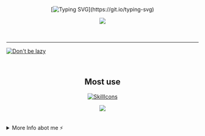 <div align="center">

[![Typing SVG](https://readme-typing-svg.demolab.com?font=Nunito&weight=800&size=28&duration=3000&pause=1000&color=F791BF&center=true&width=460&lines=Hi!;Welcome+to+Cloudwhile+Profile!;Happy+Comes+From+Interests!)](https://git.io/typing-svg)



![](https://github-readme-stats.vercel.app/api?username=cloudwhile&theme=dracula)



<!--[![Top Langs](https://github-readme-stats.vercel.app/api/top-langs/?username=cloudwhile&layout=compact)](#)-->
</div>
<br/><hr/>
  
[![Don't be lazy](https://github-readme-activity-graph.vercel.app/graph?username=cloudwhile&theme=rogue&hide_border=true&custom_title=Working%20Times)](https://github.com/cloudwhile)

<!--[![Star History Chart](https://api.star-history.com/svg?repos=cloudwhile/tpcl&type=Timeline)](https://github.com/cloudwhile/tpcl)-->
<br/>
<div align="center">

## Most use
[![SkillIcons](https://skillicons.dev/icons?i=c,cpp,py,php,html,js,css,tailwind,vue,ts)](https://skillicons.dev) 

![](https://github-readme-stats.vercel.app/api/top-langs?username=cloudwhile&layout=compact&langs_count=8&theme=dracula)
</div>
<br/>
<details>
  <summary>More Info abot me ⚡</summary>
  <br/>

<!--START_SECTION:waka-->
![Code Time](http://img.shields.io/badge/Code%20Time-140%20hrs%2011%20mins-blue)

![Lines of code](https://img.shields.io/badge/From%20Hello%20World%20I%27ve%20Written-33.4%20thousand%20lines%20of%20code-blue)

**I'm a Night 🦉** 

```text
🌞 Morning                17 commits          ██░░░░░░░░░░░░░░░░░░░░░░░   07.39 % 
🌆 Daytime                60 commits          ███████░░░░░░░░░░░░░░░░░░   26.09 % 
🌃 Evening                152 commits         █████████████████░░░░░░░░   66.09 % 
🌙 Night                  1 commits           ░░░░░░░░░░░░░░░░░░░░░░░░░   00.43 % 
```
📅 **I'm Most Productive on Friday** 

```text
Monday                   17 commits          ██░░░░░░░░░░░░░░░░░░░░░░░   07.39 % 
Tuesday                  16 commits          ██░░░░░░░░░░░░░░░░░░░░░░░   06.96 % 
Wednesday                42 commits          █████░░░░░░░░░░░░░░░░░░░░   18.26 % 
Thursday                 20 commits          ██░░░░░░░░░░░░░░░░░░░░░░░   08.70 % 
Friday                   59 commits          ██████░░░░░░░░░░░░░░░░░░░   25.65 % 
Saturday                 55 commits          ██████░░░░░░░░░░░░░░░░░░░   23.91 % 
Sunday                   21 commits          ██░░░░░░░░░░░░░░░░░░░░░░░   09.13 % 
```


📊 **This Week I Spent My Time On** 

```text
🕑︎ Time Zone: Asia/Shanghai

💬 Programming Languages: 
TypeScript               18 hrs 31 mins      ██████████████████░░░░░░░   71.24 % 
JavaScript               5 hrs 10 mins       █████░░░░░░░░░░░░░░░░░░░░   19.89 % 
JSON                     49 mins             █░░░░░░░░░░░░░░░░░░░░░░░░   03.16 % 
CSS                      38 mins             █░░░░░░░░░░░░░░░░░░░░░░░░   02.47 % 
HTML                     17 mins             ░░░░░░░░░░░░░░░░░░░░░░░░░   01.09 % 

🔥 Editors: 
Cursor                   26 hrs              █████████████████████████   100.00 % 
```

**I Mostly Code in C++** 

```text
C++                      2 repos             ███████░░░░░░░░░░░░░░░░░░   28.57 % 
Java                     1 repo              ████░░░░░░░░░░░░░░░░░░░░░   14.29 % 
JavaScript               1 repo              ████░░░░░░░░░░░░░░░░░░░░░   14.29 % 
Vue                      1 repo              ████░░░░░░░░░░░░░░░░░░░░░   14.29 % 
HTML                     1 repo              ████░░░░░░░░░░░░░░░░░░░░░   14.29 % 
```



**Timeline**

![Lines of Code chart](https://raw.githubusercontent.com/Cloudwhile/Cloudwhile/main/assets/bar_graph.png)


<!--END_SECTION:waka-->
</details>
